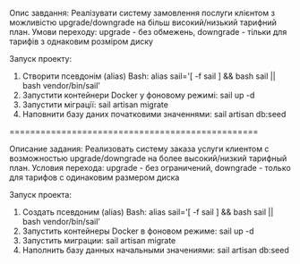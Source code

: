 Опис завдання:
Реалізувати систему замовлення послуги клієнтом з можливістю upgrade/downgrade на більш високий/низький тарифний план.
Умови переходу: upgrade - без обмежень, downgrade - тільки для тарифів з однаковим розміром диску


Запуск проекту:
1. Створити псевдонім (alias) Bash: alias sail='[ -f sail ] && bash sail || bash vendor/bin/sail'
2. Запустити контейнери Docker у фоновому режимі: sail up -d
3. Запустити міграції: sail artisan migrate
4. Наповнити базу даних початковими значеннями: sail artisan db:seed

================================================

Описание задания:
Реализовать систему заказа услуги клиентом с возможностью upgrade/downgrade на более высокий/низкий тарифный план.
Условия перехода: upgrade - без ограничений, downgrade - только для тарифов с одинаковим размером диска

Запуск проекта:
1. Создать псевдоним (alias) Bash: alias sail='[ -f sail ] && bash sail || bash vendor/bin/sail'
2. Запустить контейнеры Docker в фоновом режиме: sail up -d
3. Запустить миграции: sail artisan migrate
4. Наполнить базу данных начальными значениями: sail artisan db:seed
